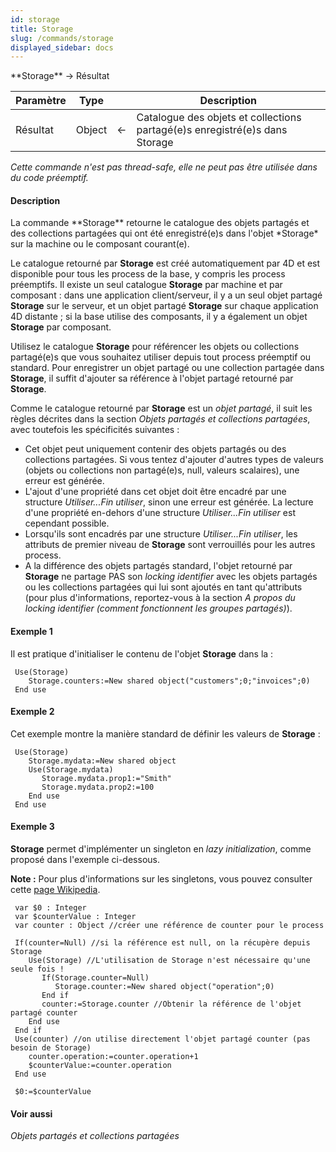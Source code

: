 ```yaml
---
id: storage
title: Storage
slug: /commands/storage
displayed_sidebar: docs
---
```


<!--REF #_command_.Storage.Syntax-->**Storage**  -> Résultat<!-- END REF-->
<!--REF #_command_.Storage.Params-->
| Paramètre | Type |  | Description |
| --- | --- | --- | --- |
| Résultat | Object | &#8592; | Catalogue des objets et collections partagé(e)s enregistré(e)s dans Storage |

<!-- END REF-->

*Cette commande n'est pas thread-safe, elle ne peut pas être utilisée dans du code préemptif.*


#### Description 

<!--REF #_command_.Storage.Summary-->La commande **Storage** retourne le catalogue des objets partagés et des collections partagées qui ont été enregistré(e)s dans l'objet *Storage* sur la machine ou le composant courant(e).<!-- END REF--> 

Le catalogue retourné par **Storage** est créé automatiquement par 4D et est disponible pour tous les process de la base, y compris les process préemptifs. Il existe un seul catalogue **Storage** par machine et par composant : dans une application client/serveur, il y a un seul objet partagé **Storage** sur le serveur, et un objet partagé **Storage** sur chaque application 4D distante ; si la base utilise des composants, il y a également un objet **Storage** par composant.

Utilisez le catalogue **Storage** pour référencer les objets ou collections partagé(e)s que vous souhaitez utiliser depuis tout process préemptif ou standard. Pour enregistrer un objet partagé ou une collection partagée dans **Storage**, il suffit d'ajouter sa référence à l'objet partagé retourné par **Storage**.

Comme le catalogue retourné par **Storage** est un *objet partagé*, il suit les règles décrites dans la section *Objets partagés et collections partagées*, avec toutefois les spécificités suivantes :

* Cet objet peut uniquement contenir des objets partagés ou des collections partagées. Si vous tentez d'ajouter d'autres types de valeurs (objets ou collections non partagé(e)s, null, valeurs scalaires), une erreur est générée.
* L'ajout d'une propriété dans cet objet doit être encadré par une structure *Utiliser...Fin utiliser*, sinon une erreur est générée. La lecture d'une propriété en-dehors d'une structure *Utiliser...Fin utiliser* est cependant possible.
* Lorsqu'ils sont encadrés par une structure *Utiliser...Fin utiliser*, les attributs de premier niveau de **Storage** sont verrouillés pour les autres process.
* A la différence des objets partagés standard, l'objet retourné par **Storage** ne partage PAS son *locking identifier* avec les objets partagés ou les collections partagées qui lui sont ajoutés en tant qu'attributs (pour plus d'informations, reportez-vous à la section *A propos du locking identifier (comment fonctionnent les groupes partagés)*).

#### Exemple 1 

Il est pratique d'initialiser le contenu de l'objet **Storage** dans la : 

```4d
 Use(Storage)
    Storage.counters:=New shared object("customers";0;"invoices";0)
 End use
```

#### Exemple 2 

Cet exemple montre la manière standard de définir les valeurs de **Storage** : 

```4d
 Use(Storage)
    Storage.mydata:=New shared object
    Use(Storage.mydata)
       Storage.mydata.prop1:="Smith"
       Storage.mydata.prop2:=100
    End use
 End use
```

#### Exemple 3 

**Storage** permet d'implémenter un singleton en *lazy initialization*, comme proposé dans l'exemple ci-dessous.

**Note :** Pour plus d'informations sur les singletons, vous pouvez consulter cette [page Wikipedia](https://fr.wikipedia.org/wiki/Singleton%5F%28patron%5Fde%5Fconception%29).

```4d
 var $0 : Integer
 var $counterValue : Integer
 var counter : Object //créer une référence de counter pour le process
 
 If(counter=Null) //si la référence est null, on la récupère depuis Storage
    Use(Storage) //L'utilisation de Storage n'est nécessaire qu'une seule fois !
       If(Storage.counter=Null)
          Storage.counter:=New shared object("operation";0)
       End if
       counter:=Storage.counter //Obtenir la référence de l'objet partagé counter
    End use
 End if
 Use(counter) //on utilise directement l'objet partagé counter (pas besoin de Storage)
    counter.operation:=counter.operation+1
    $counterValue:=counter.operation
 End use
 
 $0:=$counterValue
```

#### Voir aussi 

*Objets partagés et collections partagées*  